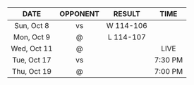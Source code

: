 |    DATE     |         OPPONENT          |  RESULT   |  TIME   |
|:-----------:|:-------------------------:|:---------:|:-------:|
| Sun, Oct 8  |     vs [](/r/sixers)      | W 114-106 |         |
| Mon, Oct 9  |     @ [](/r/nyknicks)     | L 114-107 |         |
| Wed, Oct 11 |      @ [](/r/sixers)      |           |  LIVE   |
| Tue, Oct 17 |    vs [](/r/nyknicks)     |           | 7:30 PM |
| Thu, Oct 19 | @ [](/r/charlottehornets) |           | 7:00 PM |